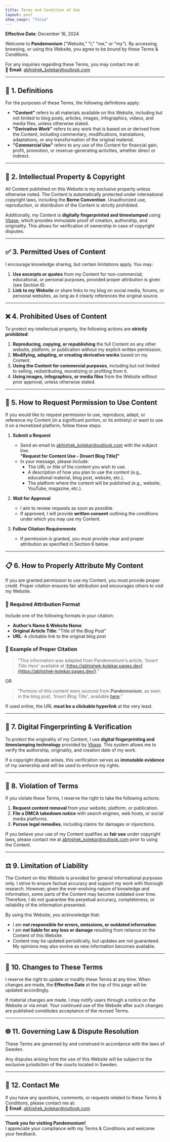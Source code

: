 ```yaml
---
title: Terms and Condition of Use
layout: post
show_soopr: "false"
---
```

**Effective Date**: December 16, 2024  

Welcome to **Pandemonium** ("Website," "I," "me," or "my"). By accessing, browsing, or using this Website, you agree to be bound by these Terms & Conditions.  

For any inquiries regarding these Terms, you may contact me at:  
📧 **Email**: [abhishek_kolekar@outlook.com](mailto:abhishek_kolekar@outlook.com)  

---

## 📘 **1. Definitions**
For the purposes of these Terms, the following definitions apply:  
- **"Content"** refers to all materials available on this Website, including but not limited to blog posts, articles, images, infographics, videos, and media files, unless otherwise stated.  
- **"Derivative Work"** refers to any work that is based on or derived from the Content, including commentary, modifications, translations, adaptations, or any transformation of the original material.  
- **"Commercial Use"** refers to any use of the Content for financial gain, profit, promotion, or revenue-generating activities, whether direct or indirect.  

---

## 📜 **2. Intellectual Property & Copyright**
All Content published on this Website is my exclusive property unless otherwise noted. The Content is automatically protected under international copyright laws, including the **Berne Convention**. Unauthorized use, reproduction, or distribution of the Content is strictly prohibited.  

Additionally, my Content is **digitally fingerprinted and timestamped** using [Vbase](https://app.vbase.com/stamp/), which provides immutable proof of creation, authorship, and originality. This allows for verification of ownership in case of copyright disputes.  

---

## ✅ **3. Permitted Uses of Content**
I encourage knowledge sharing, but certain limitations apply. You may:  
1. **Use excerpts or quotes** from my Content for non-commercial, educational, or personal purposes, provided proper attribution is given (see Section 6).  
2. **Link to my Website** or share links to my blog on social media, forums, or personal websites, as long as it clearly references the original source.  

---

## ❌ **4. Prohibited Uses of Content**
To protect my intellectual property, the following actions are **strictly prohibited**:  
1. **Reproducing, copying, or republishing** the full Content on any other website, platform, or publication without my explicit written permission.  
2. **Modifying, adapting, or creating derivative works** based on my Content.  
3. **Using the Content for commercial purposes**, including but not limited to selling, redistributing, monetizing or profiting from it.  
4. **Using images, infographics, or media files** from the Website without prior approval, unless otherwise stated.  

---

## 📩 **5. How to Request Permission to Use Content**
If you would like to request permission to use, reproduce, adapt, or reference my Content (in a significant portion, or its entirety) or want to use it on a monetized platform, follow these steps:  

1. **Submit a Request**  
   - Send an email to [abhishek_kolekar@outlook.com](mailto:abhishek_kolekar@outlook.com) with the subject line:  
     **"Request for Content Use - [Insert Blog Title]"**  
   - In your message, please include:  
     - The URL or title of the content you wish to use.  
     - A description of how you plan to use the content (e.g., educational material, blog post, website, etc.).  
     - The platform where the content will be published (e.g., website, YouTube, magazine, etc.).  

2. **Wait for Approval**  
   - I aim to review requests as soon as possible.  
   - If approved, I will provide **written consent** outlining the conditions under which you may use my Content.  

3. **Follow Citation Requirements**  
   - If permission is granted, you must provide clear and proper attribution as specified in Section 6 below.  

---

## 📋 **6. How to Properly Attribute My Content**
If you are granted permission to use my Content, you must provide proper credit. Proper citation ensures fair attribution and encourages others to visit my Website.  

### 📌 **Required Attribution Format**  
Include one of the following formats in your citation:  
- **Author’s Name & Website Name**  
- **Original Article Title**: "Title of the Blog Post"  
- **URL**: A clickable link to the original blog post  

### 📘 **Example of Proper Citation**  
> "This information was adapted from Pandemonium's article, *'Insert Title Here'* available at [https://abhishek-kolekar.pages.dev](https://abhishek-kolekar.pages.dev/)."  

OR  

> "Portions of this content were sourced from **Pandemonium**, as seen in the blog post, *'Insert Blog Title'*, available [here](https://abhishek-kolekar.pages.dev/)."  

If used online, the URL **must be a clickable hyperlink** at the very least.  

---

## 📡 **7. Digital Fingerprinting & Verification**
To protect the originality of my Content, I use **digital fingerprinting and timestamping technology** provided by [Vbase](https://app.vbase.com/stamp/). This system allows me to verify the authorship, originality, and creation date of my work.  

If a copyright dispute arises, this verification serves as **immutable evidence** of my ownership and will be used to enforce my rights.  

---

## 🚫 **8. Violation of Terms**
If you violate these Terms, I reserve the right to take the following actions:  
1. **Request content removal** from your website, platform, or publication.  
2. **File a DMCA takedown notice** with search engines, web hosts, or social media platforms.  
3. **Pursue legal remedies**, including claims for damages or injunctions.  

If you believe your use of my Content qualifies as **fair use** under copyright laws, please contact me at [abhishek_kolekar@outlook.com](mailto:abhishek_kolekar@outlook.com) prior to using the Content.  

---

## ⚖️ **9. Limitation of Liability**
The Content on this Website is provided for general informational purposes only. I strive to ensure factual accuracy and support my work with thorough research. However, given the ever-evolving nature of knowledge and information, some parts of the Content may become outdated over time. Therefore, I do not guarantee the perpetual accuracy, completeness, or reliability of the information presented.

By using this Website, you acknowledge that:  
- I am **not responsible for errors, omissions, or outdated information**.  
- I am **not liable for any loss or damage** resulting from reliance on the Content of this Website.  
- Content may be updated periodically, but updates are not guaranteed. My opinions may also evolve as new information becomes available.

---

## 🔄 **10. Changes to These Terms**
I reserve the right to update or modify these Terms at any time. When changes are made, the **Effective Date** at the top of this page will be updated accordingly.  

If material changes are made, I may notify users through a notice on the Website or via email. Your continued use of the Website after such changes are published constitutes acceptance of the revised Terms.  

---

## 🌐 **11. Governing Law & Dispute Resolution**
These Terms are governed by and construed in accordance with the laws of Sweden.  

Any disputes arising from the use of this Website will be subject to the exclusive jurisdiction of the courts located in Sweden.  

---

## 📧 **12. Contact Me**
If you have any questions, comments, or requests related to these Terms & Conditions, please contact me at:  
📧 **Email**: [abhishek_kolekar@outlook.com](mailto:abhishek_kolekar@outlook.com)  

---

**Thank you for visiting Pandemonium!**  
I appreciate your compliance with my Terms & Conditions and welcome your feedback.  
